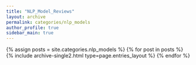 ```yaml
---
title: "NLP_Model_Reviews"
layout: archive
permalink: categories/nlp_models
author_profile: true
sidebar_main: true
---
```



{% assign posts = site.categories.nlp_models %}
{% for post in posts %} {% include archive-single2.html type=page.entries_layout %} {% endfor %}
